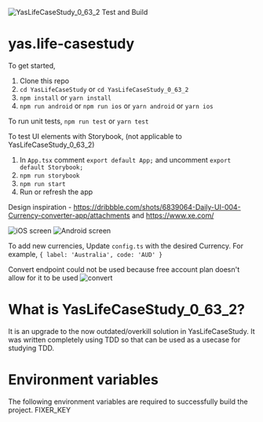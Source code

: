 ![YasLifeCaseStudy_0_63_2 Test and Build](https://github.com/JanithaR/yas.life-casestudy/workflows/YasLifeCaseStudy_0_63_2%20Test%20and%20Build/badge.svg)

# yas.life-casestudy

To get started,
1. Clone this repo
2. `cd YasLifeCaseStudy` or `cd YasLifeCaseStudy_0_63_2`
3. `npm install` or `yarn install`
4. `npm run android` or `npm run ios` or `yarn android` or `yarn ios`

To run unit tests,
`npm run test` or `yarn test`

To test UI elements with Storybook, (not applicable to YasLifeCaseStudy_0_63_2)
1. In `App.tsx` comment `export default App;` and uncomment `export default Storybook;`
2. `npm run storybook`
3. `npm run start`
4. Run or refresh the app

Design inspiration - https://dribbble.com/shots/6839064-Daily-UI-004-Currency-converter-app/attachments and https://www.xe.com/

![iOS screen](https://i.imgur.com/M0eWDDP.png)
![Android screen](https://imgur.com/3Mq8qVh.png)

To add new currencies,
Update `config.ts` with the desired Currency. For example, `{ label: 'Australia', code: 'AUD' }`

Convert endpoint could not be used because free account plan doesn't allow for it to be used
![convert](https://i.imgur.com/mUXoXmX.png)

# What is YasLifeCaseStudy_0_63_2?
It is an upgrade to the now outdated/overkill solution in YasLifeCaseStudy. It was written completely using TDD so that can be used as a usecase for studying TDD.

# Environment variables
The following environment variables are required to successfully build the project.
FIXER_KEY
